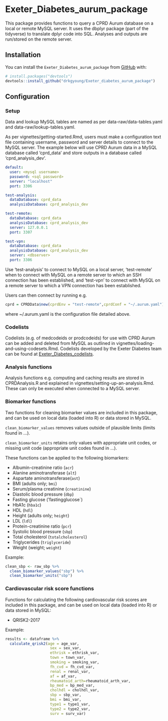 
<!-- README.md is generated from README.Rmd. Please edit that file -->

# Exeter_Diabetes_aurum_package

<!-- badges: start -->
<!-- badges: end -->

This package provides functions to query a CPRD Aurum database on a
local or remote MySQL server. It uses the dbplyr package (part of the
tidyverse) to translate dplyr code into SQL. Analyses and outputs are
run/stored on the remote server.

## Installation

You can install the `Exeter_Diabetes_aurum_package` from
[GitHub](https://github.com/) with:

``` r
# install.packages("devtools")
devtools::install_github("drkgyoung/Exeter_diabetes_aurum_package")
```

## Configuration

### Setup

Data and lookup MySQL tables are named as per data-raw/data-tables.yaml
and data-raw/lookup-tables.yaml.

As per vignettes/getting-started.Rmd, users must make a configuration
text file containing username, password and server details to connect to
the MySQL server. The example below will use CPRD Aurum data in a MySQL
database called ‘cprd_data’ and store outputs in a database called
‘cprd_analysis_dev’.

``` yaml
default:
  user: <mysql username>
  password: <sql password>
  server: "localhost"
  port: 3306

test-analysis:
  dataDatabase: cprd_data
  analysisDatabase: cprd_analysis_dev

test-remote:
  dataDatabase: cprd_data
  analysisDatabase: cprd_analysis_dev
  server: 127.0.0.1
  port: 3307

test-vpn:
  dataDatabase: cprd_data
  analysisDatabase: cprd_analysis_dev
  server: <dbserver>
  port: 3306
```

Use ‘test-analysis’ to connect to MySQL on a local server, ‘test-remote’
when to connect with MySQL on a remote server to which an SSH connection
has been established, and ‘test-vpn’ to connect with MySQL on a remote
server to which a VPN connection has been established.

Users can then connect by running e.g.

``` r
cprd = CPRDData$new(cprdEnv = "test-remote",cprdConf = "~/.aurum.yaml")
```

where \~/.aurum.yaml is the configuration file detailed above.

### Codelists

Codelists (e.g. of medcodeids or prodcodeids) for use with CPRD Aurum
can be added and deleted from MySQL as outlined in
vignettes/loading-and-using-codesets.Rmd. Codelists developed by the
Exeter Diabetes team can be found at
[Exeter_Diabetes_codelists](https://github.com/drkgyoung/Exeter_Diabetes_codelists).

### Analysis functions

Analysis functions e.g. computing and caching results are stored in
CPRDAnalysis.R and explained in vignettes/setting-up-an-analysis.Rmd.
These can only be executed when connected to a MySQL server.

### Biomarker functions

Two functions for cleaning biomarker values are included in this
package, and can be used on local data (loaded into R) or data stored in
MySQL.

`clean_biomarker_values` removes values outside of plausible limits
(limits found in …).

`clean_biomarker_units` retains only values with appropriate unit codes,
or missing unit code (appropriate unit codes found in …).

These functions can be applied to the following biomarkers:

-   Albumin-creatinine ratio (`acr`)
-   Alanine aminotransferase (`alt`)
-   Aspartate aminotransferase(`ast`)
-   BMI (adults only; `bmi`)
-   Serum/plasma creatinine (`creatinine`)
-   Diastolic blood pressure (`dbp`)
-   Fasting glucose (’fastingglucose\`)
-   HbA1c (`hba1c`)
-   HDL (`hdl`)
-   Height (adults only; `height`)
-   LDL (`ldl`)
-   Protein-creatinine ratio (`pcr`)
-   Systolic blood pressure (`sbp`)
-   Total cholesterol (`totalcholesterol`)
-   Triglycerides (`triglyceride`)
-   Weight (weight; `weight`)

Example:

``` r
clean_sbp <- raw_sbp %>%
  clean_biomarker_values("sbp") %>%
  clean_biomarker_units("sbp")
```

### Cardiovascular risk score functions

Functions for calculating the following cardiovascular risk scores are
included in this package, and can be used on local data (loaded into R)
or data stored in MySQL:

-   QRISK2-2017

Example:

``` r
results <- dataframe %>%
  calculate_qrisk2(age = age_var,
                    sex = sex_var,
                    ethrisk = ethrisk_var,
                    town = town_var,
                    smoking = smoking_var,
                    fh_cvd = fh_cvd_var,
                    renal = renal_var,
                    af = af_var,
                    rheumatoid_arth=rheumatoid_arth_var,
                    bp_med = bp_med_var,
                    cholhdl = cholhdl_var,
                    sbp = sbp_var,
                    bmi = bmi_var,
                    type1 = type1_var,
                    type2 = type2_var,
                    surv = surv_var)
```
